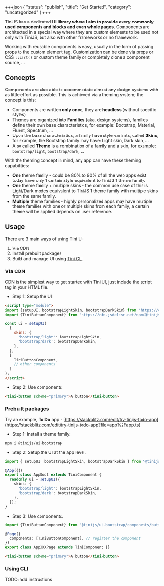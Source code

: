 +++json
{
  "status": "publish",
  "title": "Get Started",
  "category": "uncategorized"
}
+++

TiniJS has a dedicated **UI library where I aim to provide every commonly used components and blocks and even whole pages**. Components are architected in a special way where they are custom elements to be used not only with TiniJS, but also with other frameworks or no framework.

Working with reusable components is easy, usually in the form of passing props to the custom element tag. Customization can be done via props or CSS `::part()` or custom theme family or completely clone a component source, ...

## Concepts

Components are also able to accommodate almost any design systems with as little effort as possible. This is achieved via a theming system; the concept is this:

- Components are written **only once**, they are **headless** (without specific styles)
- Themes are organized into **Families** (aka. design systems), families define their own base characteristics, for example: Bootstrap, Material, Fluent, Spectrum, ...
- Upon the base characteristics, a family have style variants, called **Skins**, for example, the Bootstrap family may have: Light skin, Dark skin, ...
- A so called **Theme** is a combination of a family and a skin, for example: `bootstrap/light`, `bootstrap/dark`, ...

With the theming concept in mind, any app can have these theming capabilities:

- **One** theme family - could be 80% to 90% of all the web apps exist today have only 1 certain style equivalent to TiniJS 1 theme family.
- **One** theme family + multiple skins - the common use case of this is Light/Dark modes equivalent to TiniJS 1 theme family with multiple skins from the same family.
- **Multiple** theme families - highly personalized apps may have multiple theme families with one or multiple skins from each family, a certain theme will be applied depends on user reference.

## Usage

There are 3 main ways of using Tini UI:
1. Via CDN
2. Install prebuilt packages
3. Build and manage UI using [Tini CLI](/cli)

### Via CDN

CDN is the simplest way to get started with Tini UI, just include the script tag in your HTML file.

- Step 1: Setup the UI

```html
<script type="module">
import {setupUI, bootstrapLightSkin, bootstrapDarkSkin} from 'https://cdn.jsdelivr.net/npm/@tinijs/ui-bootstrap/bundled/setup.js';
import {TiniButtonComponent} from 'https://cdn.jsdelivr.net/npm/@tinijs/ui-bootstrap/bundled/components.js';

const ui = setupUI(
  {
    skins: {
      'bootstrap/light': bootstrapLightSkin,
      'bootstrap/dark': bootstrapDarkSkin,
    },
  },
  [
    TiniButtonComponent,
    // other components
  ]
);
</script>
```

- Step 2: Use components

```html
<tini-button scheme="primary">A button</tini-button>
```

### Prebuilt packages

Try an example, **To Do** app - [https://stackblitz.com/edit/try-tinijs-todo-app](https://stackblitz.com/edit/try-tinijs-todo-app?file=app%2Fapp.ts)

- Step 1: Install a theme family.

```bash
npm i @tinijs/ui-bootstrap
```

- Step 2: Setup the UI at the app level.

```ts
import { setupUI, bootstrapLightSkin, bootstrapDarkSkin } from '@tinijs/ui-bootstrap';

@App({})
export class AppRoot extends TiniComponent {
  readonly ui = setupUI({
    skins: {
      'bootstrap/light': bootstrapLightSkin,
      'bootstrap/dark': bootstrapDarkSkin,
    },
  });
}
```

- Step 3: Use components.

```ts
import {TiniButtonComponent} from '@tinijs/ui-bootstrap/components/button.js';

@Page({
  components: [TiniButtonComponent], // register the component
})
export class AppXXXPage extends TiniComponent {}
```

```html
<tini-button scheme="primary">A button</tini-button>
```

### Using CLI

TODO: add instructions
